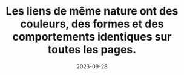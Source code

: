 ---
N: '133'
Rubrique: Liens
title: Les liens de même nature ont des couleurs, des formes et des comportements
  identiques sur toutes les pages.
detail: Les liens de même nature ont des couleurs, des formes et des comportements  identiques dans tous les Documents de Contenu (Content Document)
abstract: 
categories: [" Liens"]
agrege: O4133-E041
opquast: '4 133'
indiceebook: '41'
description: "Règle n° 041"
weight:  041
actif: '1'
layout: rules
date: 2023-09-28
tags: ["", ""]
objectif: ["", ""]
Meo: [""]
Controle: [""
]
Source: ["Opquast"]
Referentiel: [""]
Steps: ["", ""]
---